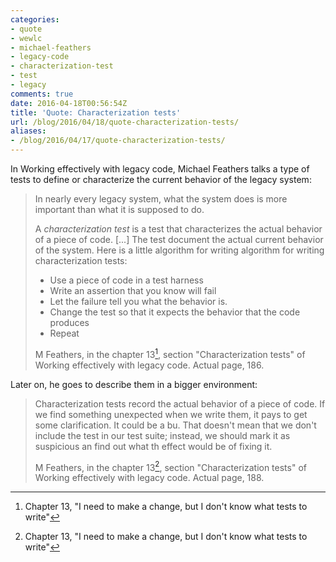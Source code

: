 ```yaml
---
categories:
- quote
- wewlc
- michael-feathers
- legacy-code
- characterization-test
- test
- legacy
comments: true
date: 2016-04-18T00:56:54Z
title: 'Quote: Characterization tests'
url: /blog/2016/04/18/quote-characterization-tests/
aliases:
- /blog/2016/04/17/quote-characterization-tests/
---
```


In Working effectively with legacy code, Michael Feathers talks a type of tests to define or characterize the current behavior of the legacy system:

> In nearly every legacy system, what the system does is more important than what it is supposed to do.
>
> A *characterization test* is a test that characterizes the actual behavior of a piece of code. [...] The test document the actual current behavior of the system. Here is a little algorithm for writing algorithm for writing characterization tests:
>
>  * Use a piece of code in a test harness
>  * Write an assertion that you know will fail
>  * Let the failure tell you what the behavior is.
>  * Change the test so that it expects the behavior that the code produces
>  * Repeat
>
> M Feathers, in the chapter 13[^1], section "Characterization tests" of Working effectively with legacy code. Actual page, 186.

Later on, he goes to describe them in a bigger environment:

> Characterization tests record the actual behavior of a piece of code. If we find something unexpected when we write them, it pays to get some clarification. It could be a bu. That doesn't mean that we don't include the test in our test suite; instead, we should mark it as suspicious an find out what th effect would be of fixing it.
>
> M Feathers, in the chapter 13[^2], section "Characterization tests" of Working effectively with legacy code. Actual page, 188.

[^1]: Chapter 13, "I need to make a change, but I don't know what tests to write"
[^2]: Chapter 13, "I need to make a change, but I don't know what tests to write"

